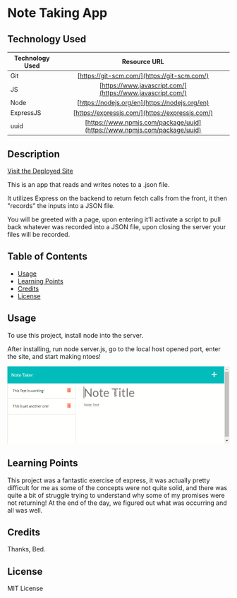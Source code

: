 # Note Taking App

## Technology Used

| Technology Used         | Resource URL           |
| ------------- |:-------------:|
| Git | [https://git-scm.com/](https://git-scm.com/)     |
| JS  | [https://www.javascript.com/](https://www.javascript.com/)     |
| Node  | [https://nodejs.org/en](https://nodejs.org/en)     |
| ExpressJS  | [https://expressjs.com/](https://expressjs.com/)     |
| uuid  | [https://www.npmjs.com/package/uuid](https://www.npmjs.com/package/uuid)     |


## Description

[Visit the Deployed Site]()

This is an app that reads and writes notes to a .json file.

It utilizes Express on the backend to return fetch calls from the front, it then "records" the inputs into a JSON file.

You will be greeted with a page, upon entering it'll activate a script to pull back whatever was recorded into a JSON file, upon closing the server your files will be recorded.

## Table of Contents


* [Usage](#usage)
* [Learning Points](#learning-points)
* [Credits](#credits)
* [License](#license)


## Usage

To use this project, install node into the server.

After installing, run node server.js, go to the local host opened port, enter the site, and start making ntoes!


![Image of Application](https://github.com/dann-lam/04-26-2023-note-taker/blob/main/note_taker.gif)



## Learning Points

This project was a fantastic exercise of express, it was actually pretty difficult for me as some of the concepts were not quite solid, and there was quite a bit of struggle trying to understand why some of my promises were not returning! At the end of the day, we figured out what was occurring and all was well.

## Credits

Thanks, Bed.


## License

MIT License
